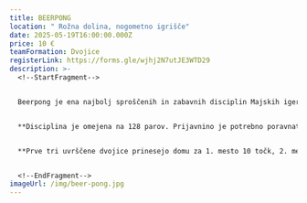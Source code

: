 ```yaml
---
title: BEERPONG
location: " Rožna dolina, nogometno igrišče"
date: 2025-05-19T16:00:00.000Z
price: 10 €
teamFormation: Dvojice
registerLink: https://forms.gle/wjhj2N7utJE3WTD29
description: >-
  <!--StartFragment-->


  Beerpong je ena najbolj sproščenih in zabavnih disciplin Majskih iger, ki prinaša veliko tekmovalnega duha. Igrajo jo dvojice (tudi mešane), cilj pa je z metom žogice zadeti nasprotnikov kozarček, ki ga nato odstranijo, vsebina pa se popije. Veljajo osnovna pravila glede metov, izbijanja in izpihovanja žogice. Vsaka ekipa lahko enkrat v igri zahteva preureditev kozarčkov. Zmaga ekipa, ki prva zadene vse nasprotnikove kozarčke, turnir pa poteka po sistemu izločanja. 


  **Disciplina je omejena na 128 parov. Prijavnino je potrebno poravnati najpozneje do 17.5. V nasprotnem primeru bomo prijavo zbrisali in ponovno odprli prijavni obrazec ter sproščena mesta prepustili prvim ekipam, ki na info točki poravnajo prijavnino.** 


  **Prve tri uvrščene dvojice prinesejo domu za 1. mesto 10 točk, 2. mesto 8 točk in 3. mesto 6 točk. Oba tekmovalca morata biti iz istega doma, da prineseta svojemu domu točke. Če sta oba tekmovalca iz različnih domov, izbereta za kateri dom bodo štele točke. Če je en član iz doma, drug pa ne, ne dobita točk.** 


  <!--EndFragment-->
imageUrl: /img/beer-pong.jpg
---
```

